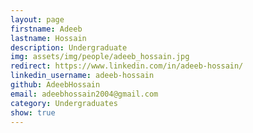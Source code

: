 ```yaml
---
layout: page
firstname: Adeeb
lastname: Hossain
description: Undergraduate
img: assets/img/people/adeeb_hossain.jpg
redirect: https://www.linkedin.com/in/adeeb-hossain/
linkedin_username: adeeb-hossain
github: AdeebHossain
email: adeebhossain2004@gmail.com
category: Undergraduates
show: true
---
```

